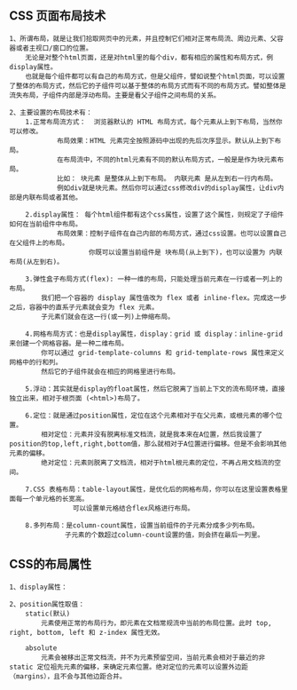 
## CSS 页面布局技术
    1、所谓布局，就是让我们拾取网页中的元素，并且控制它们相对正常布局流、周边元素、父容器或者主视口/窗口的位置。
        无论是对整个html页面，还是对html里的每个div，都有相应的属性和布局方式，例display属性。
        也就是每个组件都可以有自己的布局方式，但是父组件，譬如说整个html页面，可以设置了整体的布局方式，然后它的子组件可以基于整体的布局方式而有不同的布局方式。譬如整体是流失布局，子组件内部是浮动布局。主要是看父子组件之间布局的关系。

    2、主要设置的布局技术有：
        1.正常布局流方式：  浏览器默认的 HTML 布局方式，每个元素从上到下布局，当然你可以修改。
                布局效果：HTML 元素完全按照源码中出现的先后次序显示。默认从上到下布局。
                在布局流中，不同的html元素有不同的默认布局方式，一般是是作为块元素布局。
                比如： 块元素 是整体从上到下布局。 内联元素 是从左到右一行内布局。
                例如div就是块元素。然后你可以通过css修改div的display属性，让div内部是内联布局或者其他。

        2.display属性： 每个html组件都有这个css属性，设置了这个属性，则规定了子组件如何在当前组件中布局。
                布局效果：控制子组件在自己内部的布局方式，通过css设置。也可以设置自己在父组件上的布局。
                        你既可以设置当前组件是 块布局(从上到下)，也可以设置为 内联布局(从左到右)。
                        
        3.弹性盒子布局方式(flex): 一种一维的布局，只能处理当前元素在一行或者一列上的布局。
            我们把一个容器的 display 属性值改为 flex 或者 inline-flex。完成这一步之后，容器中的直系子元素就会变为 flex 元素。
            子元素们就会在这一行(或一列)上伸缩布局。

        4.网格布局方式：也是display属性，display：grid 或 display：inline-grid 来创建一个网格容器。是一种二维布局。
            你可以通过 grid-template-columns 和 grid-template-rows 属性来定义网格中的行和列。
            然后它的子组件就会在相应的网格里进行布局。

        5.浮动：其实就是display的float属性，然后它脱离了当前上下文的流布局环境，直接独立出来，相对于根页面 (<html>)布局了。

        6.定位：就是通过position属性，定位在这个元素相对于在父元素，或根元素的哪个位置。
            相对定位：元素并没有脱离标准文档流，就是我本来在A位置，然后我设置了position的top,left,right,bottom值，那么就相对于A位置进行偏移。但是不会影响其他元素的偏移。
            绝对定位：元素则脱离了文档流，相对于html根元素的定位，不再占用文档流的空间。

        7.CSS 表格布局：table-layout属性，是优化后的网格布局，你可以在这里设置表格里面每一个单元格的长宽高。
                    可以设置单元格结合flex风格进行布局。

        8.多列布局：是column-count属性，设置当前组件的子元素分成多少列布局。
                  子元素的个数超过column-count设置的值，则会挤在最后一列里。


## CSS的布局属性
    1、display属性：
        
    2、position属性取值：
        static(默认)
            元素使用正常的布局行为，即元素在文档常规流中当前的布局位置。此时 top, right, bottom, left 和 z-index 属性无效。

        absolute
            元素会被移出正常文档流，并不为元素预留空间，当前元素会相对于最近的非 static 定位祖先元素的偏移，来确定元素位置。绝对定位的元素可以设置外边距（margins），且不会与其他边距合并。


